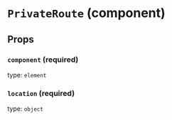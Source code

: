 `PrivateRoute` (component)
==========================



Props
-----

### `component` (required)

type: `element`


### `location` (required)

type: `object`

